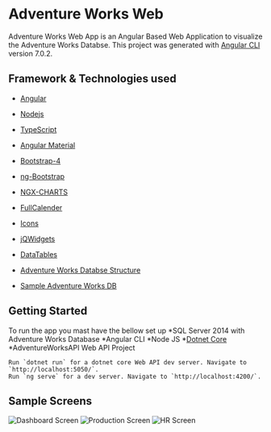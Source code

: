 # Adventure Works Web

Adventure Works Web App is an Angular Based Web Application to visualize the Adventure Works Databse.
This project was generated with [Angular CLI](https://github.com/angular/angular-cli) version 7.0.2.

## Framework & Technologies used

* [Angular](https://angular.io/)
* [Nodejs](https://nodejs.org/en/)
* [TypeScript](http://www.typescriptlang.org/index.html)
* [Angular Material](https://material.angular.io/) 
* [Bootstrap-4](https://getbootstrap.com/) 
* [ng-Bootstrap](https://ng-bootstrap.github.io/#/home) 
* [NGX-CHARTS](https://swimlane.github.io/ngx-charts/#/ngx-charts/bar-vertical) 
* [FullCalender](https://fullcalendar.io/) 
* [Icons](https://useiconic.com/open/)
* [jQWidgets](https://www.jqwidgets.com/angular/)


* [DataTables](https://datatables.net/)
* [Adventure Works Databse Structure](http://elsasoft.com/samples/sqlserver_adventureworks/SqlServer.SPRING.KATMAI.AdventureWorks/default.htm)
* [Sample Adventure Works DB](https://docs.microsoft.com/en-us/sql/samples/adventureworks-install-configure?view=sql-server-2017)

## Getting Started

To run the app you mast have the bellow set up
*SQL Server 2014 with Adventure Works Database
*Angular CLI
*Node JS
*[Dotnet Core](https://dotnet.microsoft.com/download)
*AdventureWorksAPI Web API Project

`````` cli
Run `dotnet run` for a dotnet core Web API dev server. Navigate to `http://localhost:5050/`. 
Run `ng serve` for a dev server. Navigate to `http://localhost:4200/`. 
``````

## Sample Screens

![Dashboard Screen](https://raw.githubusercontent.com/pabitrosingh/AdventureWorksWeb/master/Screen-1.PNG)
![Production Screen](https://raw.githubusercontent.com/pabitrosingh/AdventureWorksWeb/master/Screen-2.PNG)
![HR Screen](https://raw.githubusercontent.com/pabitrosingh/AdventureWorksWeb/master/Screen-3.PNG)
